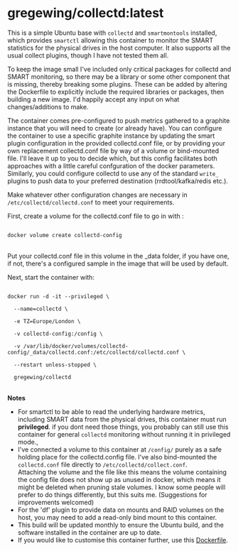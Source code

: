 # gregewing/collectd:latest

This is a simple Ubuntu base with <code>collectd</code> and <code>smartmontools</code> installed, which provides <code>smartctl</code> allowing this container to monitor the SMART statistics for the physical drives in the host computer.  It also supports all the usual collect plugins, though I have not tested them all. 

To keep the image small I've included only critical packages for collectd and SMART monitoring, so there may be a library or some other component that is missing, thereby breaking some plugins.  These can be added by altering the Dockerfile to explicitly include the required libraries or packages, then building a new image.  I'd happily accept any input on what changes/additions to make.

The container comes pre-configured to push metrics gathered to a graphite instance that you will need to create (or already have).  You can configure the container to use a specific graphite instance by updating the smart plugin configuration in the provided collectd.conf file, or by providing your own replacement collectd.conf file by way of a volume or bind-mounted file.  I'll leave it up to you to decide which, but this config facilitates both approaches with a little careful confguration of the docker parameters.  Similarly, you could configure collectd to use any of the standard <code>write_</code> plugins to push data to your preferred destination (rrdtool/kafka/redis etc.).  

Make whatever other configuration changes are necessary in <code>/etc/collectd/collectd.conf</code> to meet your requirements.

First, create a volume for the collectd.conf file to go in with :

<code>
docker volume create collectd-config
</code><br>

Put your collectd.conf file in this volume in the _data folder, if you have one, if not, there's a configured sample in the image that will be used by default.

Next, start the container with:

<code>
docker run -d -it --privileged \<br>
  --name=collectd \<br>
  -e TZ=Europe/London \<br>
  -v collectd-config:/config \<br>
  -v /var/lib/docker/volumes/collectd-config/_data/collectd.conf:/etc/collectd/collectd.conf \<br>
  --restart unless-stopped \<br>
  gregewing/collectd
</code>
<br>


<b>Notes</b><br>
<ul type="disc">
<li>For smartctl to be able to read the underlying hardware metrics, including SMART data from the physical drives, this container must run <b>privileged</b>.  if you dont need those things, you probably can still use this container for general <code>collectd</code> monitoring without running it in privileged mode., </li>
<li>I've connected a volume to this container at <code>/config/</code> purely as a safe holding place for the collectd.config file.  I've also bind-mounted the <code>collectd.conf</code> file directly to <code>/etc/collectd/collect.conf</code>. <br>Attaching the volume and the file like this means the volume containing the config file does not show up as unused in docker, which means it might be deleted when pruning stale volumes. I know some people will prefer to do things differently, but this suits me. (Suggestions for improvements welcomed)</li>
<li>For the 'df' plugin to provide data on mounts and RAID volumes on the host, you may need to add a read-only bind mount to this container. </li>
<li>This build will be updated monthly to ensure the Ubuntu build, and the software installed in the container are up to date.</li>
<li>If you would like to customise this container further, use this <a href="https://github.com/gregewing/collectd/blob/master/Dockerfile">Dockerfile</a>.</li>
</ul>
